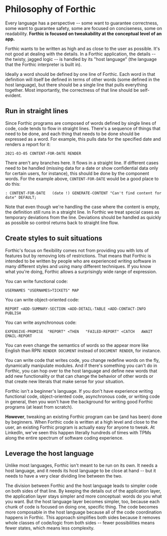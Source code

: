 # Philosophy of Forthic

Every language has a perspective -- some want to guarantee correctness, some want to guarantee safety, some are focused on conciseness, some on readability. **Forthic is focused on tweakability at the conceptual level of an app.**

Forthic wants to be written as high and as close to the user as possible. It's not good at dealing with the details. In a Forthic application, the details -- the twisty, jagged logic -- is handled by its "host language" (the language that the Forthic interpreter is built in).

Ideally a word should be defined by one line of Forthic. Each word in that definition will itself be defined in terms of other words (some defined in the host language), but there should be a single line that pulls everything together. Most importantly, the correctness of that line should be self-evident.

## Run in straight lines
Since Forthic programs are composed of words defined by single lines of code, code tends to flow in straight lines. There's a sequence of things that need to be done, and each thing that needs to be done should be expressed as a word. For example, this pulls data for the specified date and renders a report for it:
```
2021-03-05 CONTENT-FOR-DATE RENDER
```
There aren't any branches here. It flows in a straight line. If different cases need to be handled (missing data for a date or show confidential data only for certain users, for instance), this should be done by the component words. For the example above, `CONTENT-FOR-DATE` would be a good place to do this:
```
: CONTENT-FOR-DATE   (date !) GENERATE-CONTENT "Can't find content for date" DEFAULT;
```
Note that even though we're handling the case where the content is empty, the definition still runs in a straight line. In Forthic we treat special cases as temporary deviations from the line. Deviations should be handled as quickly as possible so control returns back to straight line flow. 


## Create styles to suit situations
Forthic's focus on flexibility comes not from providing you with lots of features but by removing lots of restrictions. That means that Forthic is intended to be written by people who are experienced writing software in many different styles and using many different techniques. If you know what you're doing, Forthic allows a surprisingly wide range of expression.

You can write functional code:
```
USERNAMES "USERNAMES>TICKETS" MAP
```

You can write object-oriented code:
```
REPORT <ADD-SUMMARY-SECTION <ADD-DETAIL-TABLE <ADD-CONTACT-INFO PUBLISH
```

You can write asynchronous code:
```
EXPENSIVE-PROMISE  "REPORT" <THEN   "FAILED-REPORT" <CATCH   AWAIT EMAIL-REPORT
```

You can even change the semantics of words so the appear more like English than RPN: `RENDER DOCUMENT` instead of `DOCUMENT RENDER`, for instance.

You can write code that writes code, you change redefine words on the fly, dynamically manipulate modules. And if there's something you can't do in Forthic, you can hop over to the host language and define new words that add new functionality or that can change the behavior of other words or that create new literals that make sense for your situation.

Forthic isn't a beginner's language. If you don't have experience writing functional code, object-oriented code, asynchronous code, or writing code in general, then you won't have the background for writing good Forthic programs (at least from scratch).

**However**, tweaking an existing Forthic program can be (and has been) done by beginners. When Forthic code is written at a high level and close to the user, an existing Forthic program is actually easy for anyone to tweak. At LinkedIn, we've seen this happen literally hundreds of times with TPMs along the entire spectrum of software coding experience.


## Leverage the host language
Unlike most languages, Forthic isn't meant to be run on its own. It needs a host language, and it needs its host language to be close at hand -- but it needs to have a very clear dividing line between the two.

The division between Forthic and the host language leads to simpler code on both sides of that line. By keeping the details out of the application layer, the application layer stays simpler and more conceptual: words do you what you want. But the host language layer becomes simpler, too, because each chunk of code is focused on doing one, specific thing. The code becomes more composable in the host language because all of the code coordination happens in Forthic. This approach simplifies both sides because it removes whole classes of code/logic from both sides -- fewer possibilities means fewer states, which means less complexity.
